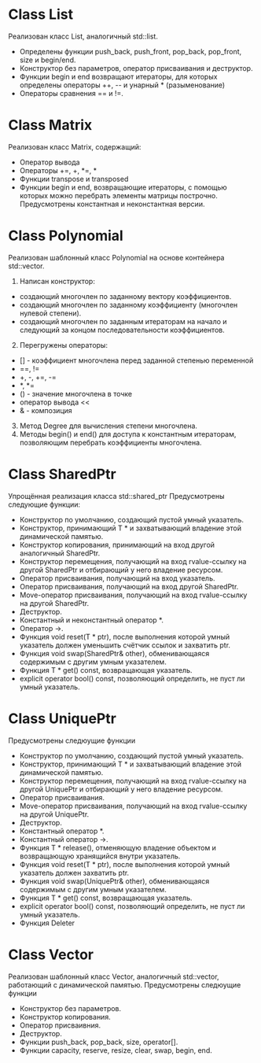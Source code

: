 # Class List
Реализован класс List, аналогичный std::list<int>.
 + Определены функции push_back, push_front, pop_back, pop_front, size и begin/end.
 + Конструктор без параметров, оператор присваивания и деструктор. 
 + Функции begin и end возвращают итераторы, для которых определены операторы ++, -- и унарный * (разыменование)
 + Операторы сравнения == и !=.
 
# Class Matrix
Реализован класс Matrix, содержащий:
 + Оператор вывода
 + Операторы +=, +, *=, *
 + Функции transpose и transposed
 + Функции begin и end, возвращающие итераторы, с помощью которых можно перебрать элементы матрицы построчно. Предусмотрены константная и неконстантная версии.
 
# Class Polynomial
Реализован шаблонный класс Polynomial на основе контейнера std::vector.
1. Написан конструктор:
  + создающий многочлен по заданному вектору коэффициентов.
  + создающий многочлен по заданному коэффициенту (многочлен нулевой степени).
  + создающий многочлен по заданным итераторам на начало и следующий за концом последовательности коэффициентов.
2. Перегружены операторы:
  + [] - коэффициент многочлена перед заданной степенью переменной 
  + ==, !=
  + +, -, +=, -=
  + *, *=
  + () - значение многочлена в точке
  + оператор вывода <<
  + & - композиция
3. Метод Degree для вычисления степени многочлена.
4. Методы begin() и end() для доступа к константным итераторам, позволяющим перебрать коэффициенты многочлена.
 
# Class SharedPtr
Упрощённая реализация класса std::shared_ptr<T>
Предусмотрены следующие функции:
   + Конструктор по умолчанию, создающий пустой умный указатель.
   + Конструктор, принимающий T * и захватывающий владение этой динамической памятью.
   + Конструктор копирования, принимающий на вход другой аналогичный SharedPtr.
   + Конструктор перемещения, получающий на вход rvalue-ссылку на другой SharedPtr и отбирающий у него владение ресурсом.
   + Оператор присваивания, получающий на вход указатель.
   + Оператор присваивания, получающий на вход другой SharedPtr.
   + Move-оператор присваивания, получающий на вход rvalue-ссылку на другой SharedPtr.
   + Деструктор.
   + Константный и неконстантный оператор *.
   + Оператор ->.
   + Функция void reset(T * ptr), после выполнения которой умный указатель должен уменьшить счётчик ссылок и захватить ptr.
   + Функция void swap(SharedPtr& other), обменивающаяся содержимым с другим умным указателем.
   + Функция T * get() const, возвращающая указатель.
   + explicit operator bool() const, позволяющий определить, не пуст ли умный указатель.
 
# Class UniquePtr
Предусмотрены следюущие функции
   + Конструктор по умолчанию, создающий пустой умный указатель.
   + Конструктор, принимающий T * и захватывающий владение этой динамической памятью.
   + Конструктор перемещения, получающий на вход rvalue-ссылку на другой UniquePtr и отбирающий у него владение ресурсом.
   + Оператор присваивания.
   + Move-оператор присваивания, получающий на вход rvalue-ссылку на другой UniquePtr.
   + Деструктор.
   + Константный оператор *.
   + Константный оператор ->.
   + Функция T * release(), отменяющую владение объектом и возвращающую хранящийся внутри указатель.
   + Функция void reset(T * ptr), после выполнения которой умный указатель должен захватить ptr.
   + Функция void swap(UniquePtr& other), обменивающаяся содержимым с другим умным указателем.
   + Функция T * get() const, возвращающая указатель.
   + explicit operator bool() const, позволяющий определить, не пуст ли умный указатель. 
   + Функция Deleter

# Class Vector
Реализован шаблонный класс Vector, аналогичный std::vector<T>, работающий с динамической памятью.
Предусмотрены следюущие функции
   + Конструктор без параметров.
   + Конструктор копирования.
   + Оператор присваивния.
   + Деструктор.
   + Функции push_back, pop_back, size, operator[].
   + Функции capacity, reserve, resize, clear, swap, begin, end.

 
 
